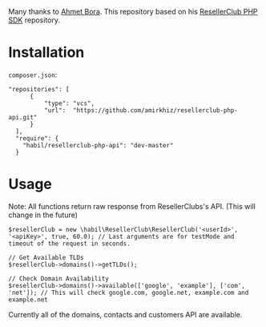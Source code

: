 Many thanks to [Ahmet Bora](https://github.com/afbora "Ahmet Bora"). This repository based on his [ResellerClub PHP SDK](https://github.com/afbora/resellerclub-php-sdk "ResellerClub PHP SDK") repository.
# Installation
`composer.json`:
```
"repositories": [
      {
          "type": "vcs",
          "url":  "https://github.com/amirkhiz/resellerclub-php-api.git"
      }
  ],
  "require": {
    "habil/resellerclub-php-api": "dev-master"
  }
  ```

# Usage
Note: All functions return raw response from ResellerClubs's API. (This will change in the future)
```
$resellerClub = new \habil\ResellerClub\ResellerClub('<userId>', '<apiKey>', true, 60.0); // Last arguments are for testMode and timeout of the request in seconds.

// Get Available TLDs
$resellerClub->domains()->getTLDs();

// Check Domain Availability
$resellerClub->domains()->available(['google', 'example'], ['com', 'net']); // This will check google.com, google.net, example.com and example.net
```

Currently all of the domains, contacts and customers API are available.
